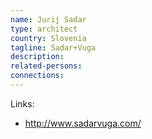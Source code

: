 ```yaml
---
name: Jurij Sadar
type: architect
country: Slovenia
tagline: Sadar+Vuga
description:
related-persons:
connections:
---
```


Links:
* <http://www.sadarvuga.com/>
